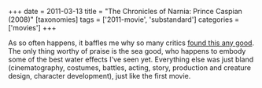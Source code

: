 +++
date = 2011-03-13
title = "The Chronicles of Narnia: Prince Caspian (2008)"
[taxonomies]
tags = ['2011-movie', 'substandard']
categories = ['movies']
+++

As so often happens, it baffles me why so many critics [found this any
good]. The only thing worthy of praise is the sea good, who happens to
embody some of the best water effects I've seen yet. Everything else
was just bland (cinematography, costumes, battles, acting, story,
production and creature design, character development), just like the
first movie.

  [found this any good]: http://en.wikipedia.org/wiki/The_Chronicles_of_Narnia:_Prince_Caspian#Reception

